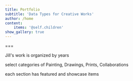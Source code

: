 ```yaml
---
title: Portfolio
subtitle: 'Data Types for Creative Works'
author: /home
content:
    items: '@self.children'
show_gallery: true
---
```




===

Jill's work is organized by years

select categories of Painting, Drawings, Prints, Collaborations

each section has featured and showcase items
